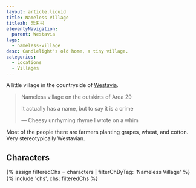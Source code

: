 ```yaml
---
layout: article.liquid
title: Nameless Village
titlezh: 无名村
eleventyNavigation:
  parent: Westavia
tags:
  - nameless-village
desc: Candlelight's old home, a tiny village.
categories:
  - Locations
  - Villages
---
```


A little village in the countryside of [Westavia](/world/westavia/).

> Nameless village on the outskirts of Area 29
>
> It actually has a name, but to say it is a crime
>
> — Cheesy unrhyming rhyme I wrote on a whim

Most of the people there are farmers planting grapes, wheat, and cotton. Very stereotypically Westavian.

## Characters

<link rel="stylesheet" href="/css/characterspage.css">
{% assign filteredChs = characters | filterChByTag: 'Nameless Village' %}
{% include 'chs', chs: filteredChs %}
